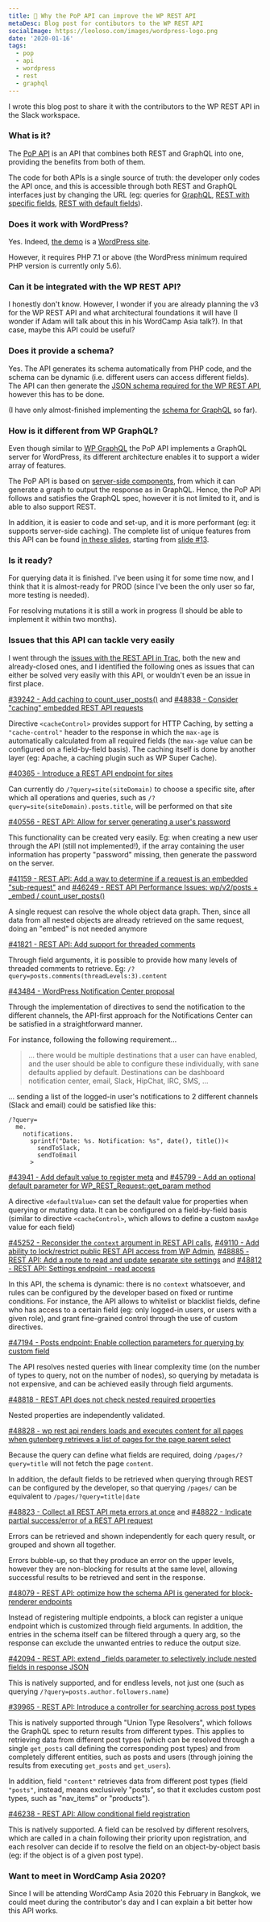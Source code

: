 ```yaml
---
title: 👀 Why the PoP API can improve the WP REST API
metaDesc: Blog post for contibutors to the WP REST API
socialImage: https://leoloso.com/images/wordpress-logo.png
date: '2020-01-16'
tags:
  - pop
  - api
  - wordpress
  - rest
  - graphql
---
```


I wrote this blog post to share it with the contributors to the WP REST API in the Slack workspace.

### What is it?

The [PoP API](https://github.com/leoloso/api-graphql) is an API that combines both REST and GraphQL into one, providing the benefits from both of them. 

The code for both APIs is a single source of truth: the developer only codes the API once, and this is accessible through both REST and GraphQL interfaces just by changing the URL (eg: queries for [GraphQL](https://newapi.getpop.org/api/graphql/?query=posts.id|title|date|url|author.id|name|url), [REST with specific fields](https://newapi.getpop.org/api/graphql/?query=posts.id|title|date|url|author.id|name|url), [REST with default fields](https://newapi.getpop.org/api/rest/)).

### Does it work with WordPress? 

Yes. Indeed, [the demo](https://newapi.getpop.org/api/graphql/?query=posts.id|title|date|url|author.id|name|url) is a [WordPress site](https://newapi.getpop.org). 

However, it requires PHP 7.1 or above (the WordPress minimum required PHP version is currently only 5.6).

### Can it be integrated with the WP REST API?

I honestly don't know. However, I wonder if you are already planning the v3 for the WP REST API and what architectural foundations it will have (I wonder if Adam will talk about this in his WordCamp Asia talk?). In that case, maybe this API could be useful?

### Does it provide a schema?

Yes. The API generates its schema automatically from PHP code, and the schema can be dynamic (i.e. different users can access different fields). The API can then generate the [JSON schema required for the WP REST API](https://timothybjacobs.com/2017/05/17/json-schema-and-the-wp-rest-api/), however this has to be done. 

(I have only almost-finished implementing the [schema for GraphQL](https://newapi.getpop.org/api/graphql/?query=__schema) so far).

### How is it different from WP GraphQL?

Even though similar to [WP GraphQL](https://www.wpgraphql.com/) the PoP API implements a GraphQL server for WordPress, its different architecture enables it to support a wider array of features.

The PoP API is based on [server-side components](https://www.smashingmagazine.com/2019/01/introducing-component-based-api/), from which it can generate a graph to output the response as in GraphQL. Hence, the PoP API follows and satisfies the GraphQL spec, however it is not limited to it, and is able to also support REST.

In addition, it is easier to code and set-up, and it is more performant (eg: it supports server-side caching). The complete list of unique features from this API can be found [in these slides](https://slides.com/leoloso/schemaless-graphql/), starting from [slide #13](https://slides.com/leoloso/schemaless-graphql/#/13/).

### Is it ready?

For querying data it is finished. I've been using it for some time now, and I think that it is almost-ready for PROD (since I've been the only user so far, more testing is needed).

For resolving mutations it is still a work in progress (I should be able to implement it within two months). 

### Issues that this API can tackle very easily

I went through the [issues with the REST API in Trac](https://core.trac.wordpress.org/query?status=!closed&focuses=~rest-api), both the new and already-closed ones, and I identified the following ones as issues that can either be solved very easily with this API, or wouldn't even be an issue in first place.

[#39242 - Add caching to count_user_posts()](https://core.trac.wordpress.org/ticket/39242) and [#48838 - Consider "caching" embedded REST API requests](https://core.trac.wordpress.org/ticket/48838)

Directive `<cacheControl>` provides support for HTTP Caching, by setting a `"cache-control"` header to the response in which the `max-age` is automatically calculated from all required fields (the `max-age` value can be configured on a field-by-field basis). The caching itself is done by another layer (eg: Apache, a caching plugin such as WP Super Cache).

[#40365 - Introduce a REST API endpoint for sites](https://core.trac.wordpress.org/ticket/40365)

Can currently do `/?query=site(siteDomain)` to choose a specific site, after which all operations and queries, such as `/?query=site(siteDomain).posts.title`, will be performed on that site

[#40556 - REST API: Allow for server generating a user's password](https://core.trac.wordpress.org/ticket/40556)

This functionality can be created very easily. Eg: when creating a new user through the API (still not implemented!), if the array containing the user information has property "password" missing, then generate the password on the server.

[#41159 - REST API: Add a way to determine if a request is an embedded "sub-request"](https://core.trac.wordpress.org/ticket/41159) and [#46249 - REST API Performance Issues: wp/v2/posts + _embed / count_user_posts()](https://core.trac.wordpress.org/ticket/46249)

A single request can resolve the whole object data graph. Then, since all data from all nested objects are already retrieved on the same request, doing an "embed" is not needed anymore

[#41821 - REST API: Add support for threaded comments](https://core.trac.wordpress.org/ticket/41821)

Through field arguments, it is possible to provide how many levels of threaded comments to retrieve. Eg: `/?query=posts.comments(threadLevels:3).content`

[#43484 - WordPress Notification Center proposal](https://core.trac.wordpress.org/ticket/43484)

Through the implementation of directives to send the notification to the different channels, the API-first approach for the Notifications Center can be satisfied in a straightforward manner. 

For instance, following the following requirement...

> ... there would be multiple destinations that a user can have enabled, and the user should be able to configure these individually, with sane defaults applied by default. Destinations can be dashboard notification center, email, Slack, HipChat, IRC, SMS, ...

... sending a list of the logged-in user's notifications to 2 different channels (Slack and email) could be satisfied like this:

```less
/?query=
  me.
    notifications.
      sprintf("Date: %s. Notification: %s", date(), title())<
        sendToSlack,
        sendToEmail
      >
```

[#43941 - Add default value to register meta](https://core.trac.wordpress.org/ticket/43941) and [#45799 - Add an optional default parameter for WP_REST_Request::get_param method](https://core.trac.wordpress.org/ticket/45799)

A directive `<defaultValue>` can set the default value for properties when querying or mutating data. It can be configured on a field-by-field basis (similar to directive `<cacheControl>`, which allows to define a custom `maxAge` value for each field)

[#45252 - Reconsider the `context` argument in REST API calls](https://core.trac.wordpress.org/ticket/45252), [#49110 - Add ability to lock/restrict public REST API access from WP Admin](https://core.trac.wordpress.org/ticket/49110), [#48885 - REST API: Add a route to read and update separate site settings](https://core.trac.wordpress.org/ticket/48885) and [#48812 - REST API: Settings endpoint - read access](https://core.trac.wordpress.org/ticket/48812)

In this API, the schema is dynamic: there is no `context` whatsoever, and rules can be configured by the developer based on fixed or runtime conditions. For instance, the API allows to whitelist or blacklist fields, define who has access to a certain field (eg: only logged-in users, or users with a given role), and grant fine-grained control through the use of custom directives.

[#47194 - Posts endpoint: Enable collection parameters for querying by custom field](https://core.trac.wordpress.org/ticket/47194)

The API resolves nested queries with linear complexity time (on the number of types to query, not on the number of nodes), so querying by metadata is not expensive, and can be achieved easily through field arguments.

[#48818 - REST API does not check nested required properties](https://core.trac.wordpress.org/ticket/48818)

Nested properties are independently validated.

[#48828 - wp rest api renders loads and executes content for all pages when gutenberg retrieves a list of pages for the page parent select](https://core.trac.wordpress.org/ticket/48828)

Because the query can define what fields are required, doing `/pages/?query=title` will not fetch the page `content`. 

In addition, the default fields to be retrieved when querying through REST can be configured by the developer, so that querying `/pages/` can be equivalent to `/pages/?query=title|date`

[#48823 - Collect all REST API meta errors at once](https://core.trac.wordpress.org/ticket/48823) and [#48822 - Indicate partial success/error of a REST API request](https://core.trac.wordpress.org/ticket/48822)

Errors can be retrieved and shown independently for each query result, or grouped and shown all together. 

Errors bubble-up, so that they produce an error on the upper levels, however they are non-blocking for results at the same level, allowing successful results to be retrieved and sent in the response.

[#48079 - REST API: optimize how the schema API is generated for block-renderer endpoints](https://core.trac.wordpress.org/ticket/48079)

Instead of registering multiple endpoints, a block can register a unique endpoint which is customized through field arguments. In addition, the entries in the schema itself can be filtered through a query arg, so the response can exclude the unwanted entries to reduce the output size.

[#42094 - REST API: extend _fields parameter to selectively include nested fields in response JSON](https://core.trac.wordpress.org/ticket/42094)

This is natively supported, and for endless levels, not just one (such as querying `/?query=posts.author.followers.name`)

[#39965 - REST API: Introduce a controller for searching across post types](https://core.trac.wordpress.org/ticket/39965)

This is natively supported through "Union Type Resolvers", which follows the GraphQL spec to return results from different types. This applies to retrieving data from different post types (which can be resolved through a single `get_posts` call defining the corresponding post types) and from completely different entities, such as posts and users (through joining the results from executing `get_posts` and `get_users`).

In addition, field `"content"` retrieves data from different post types (field `"posts"`, instead, means exclusively "posts", so that it excludes custom post types, such as "nav_items" or "products").

[#46238 - REST API: Allow conditional field registration](https://core.trac.wordpress.org/ticket/46238)

This is natively supported. A field can be resolved by different resolvers, which are called in a chain following their priority upon registration, and each resolver can decide if to resolve the field on an object-by-object basis (eg: if the object is of a given post type).

### Want to meet in WordCamp Asia 2020?

Since I will be attending WordCamp Asia 2020 this February in Bangkok, we could meet during the contributor's day and I can explain a bit better how this API works.
